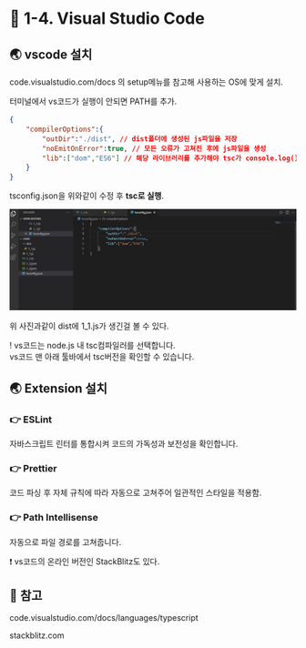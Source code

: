 # 🐳 1-4. Visual Studio Code

## 🌏 vscode 설치

code.visualstudio.com/docs 의 setup메뉴를 참고해 사용하는 OS에 맞게 설치.

터미널에서 vs코드가 실행이 안되면 PATH를 추가.

```json
{
    "compilerOptions":{
        "outDir":"./dist", // dist폴더에 생성된 js파일을 저장
        "noEmitOnError":true, // 모든 오류가 고쳐진 후에 js파일을 생성
        "lib":["dom","ES6"] // 해당 라이브러리를 추가해야 tsc가 console.log()같은 웹 API를 인식함.
    }
}
```

tsconfig.json을 위와같이 수정 후 **tsc로 실행**.

<img src="./images/1_4.jpg"/>

위 사진과같이 dist에 1_1.js가 생긴걸 볼 수 있다.

! vs코드는 node.js 내 tsc컴파일러를 선택합니다.<br/>vs코드 맨 아래 툴바에서 tsc버전을 확인할 수 있습니다.

## 🌏 Extension 설치

### 👉 ESLint

자바스크립트 린터를 통합시켜 코드의 가독성과 보전성을 확인합니다.

### 👉 Prettier

코드 파싱 후 자체 규칙에 따라 자동으로 고쳐주어 일관적인 스타일을 적용함.

### 👉 Path Intellisense

자동으로 파일 경로를 고쳐줍니다.



❗ vs코드의 온라인 버전인 StackBlitz도 있다.

## 📘 참고

code.visualstudio.com/docs/languages/typescript

stackblitz.com